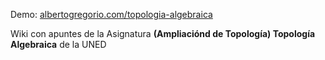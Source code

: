 Demo: [albertogregorio.com/topologia-algebraica](https://albertogregorio.com/topologia-algebraica/) 

Wiki con apuntes de la Asignatura **(Ampliaciónd de Topología) Topología Algebraica** de la UNED 

